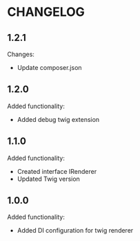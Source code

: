 CHANGELOG
=========

1.2.1
-----

Changes:

 * Update composer.json

1.2.0
-----

Added functionality:

 * Added debug twig extension

1.1.0
-----

Added functionality:

 * Created interface IRenderer
 * Updated Twig version

1.0.0
-----

Added functionality:

 * Added DI configuration for twig renderer
